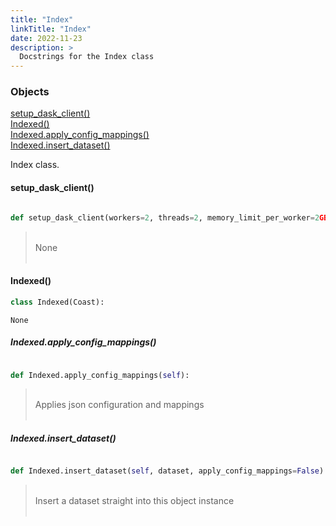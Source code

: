 ```yaml
---
title: "Index"
linkTitle: "Index"
date: 2022-11-23
description: >
  Docstrings for the Index class
---
```

### Objects

[setup_dask_client()](#setup_dask_client)<br />
[Indexed()](#indexed)<br />
[Indexed.apply_config_mappings()](#indexedapply_config_mappings)<br />
[Indexed.insert_dataset()](#indexedinsert_dataset)<br />

Index class.
#### setup_dask_client()
```python

def setup_dask_client(workers=2, threads=2, memory_limit_per_worker=2GB):
```
> <br />
> None<br />
> <br />
#### Indexed()
```python
class Indexed(Coast):
```

```
None
```

##### Indexed.apply_config_mappings()
```python

def Indexed.apply_config_mappings(self):
```
> <br />
> Applies json configuration and mappings<br />
> <br />
##### Indexed.insert_dataset()
```python

def Indexed.insert_dataset(self, dataset, apply_config_mappings=False):
```
> <br />
> Insert a dataset straight into this object instance<br />
> <br />